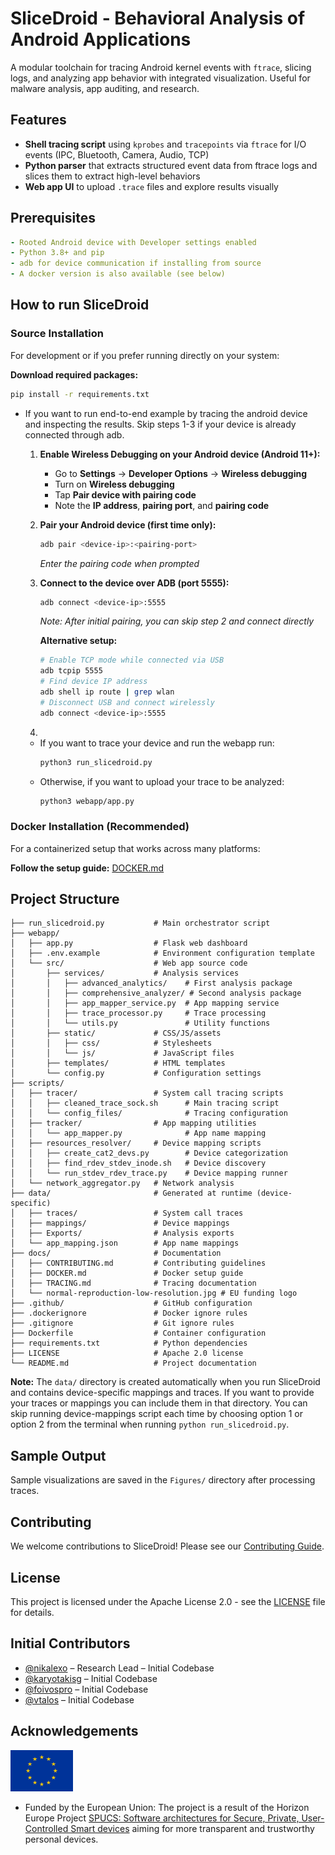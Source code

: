 # SliceDroid - Behavioral Analysis of Android Applications

A modular toolchain for tracing Android kernel events with `ftrace`, slicing logs, and analyzing app behavior with integrated visualization. Useful for malware analysis, app auditing, and research.


## Features

- **Shell tracing script** using `kprobes` and `tracepoints` via `ftrace` for I/O events (IPC, Bluetooth, Camera, Audio, TCP)
- **Python parser** that extracts structured event data from ftrace logs and slices them to extract high-level behaviors
- **Web app UI** to upload `.trace` files and explore results visually

## Prerequisites
```yaml
- Rooted Android device with Developer settings enabled
- Python 3.8+ and pip
- adb for device communication if installing from source
- A docker version is also available (see below)
```

## How to run SliceDroid

### Source Installation

For development or if you prefer running directly on your system:

**Download required packages:**
```bash
pip install -r requirements.txt
```
* If you want to run end-to-end example by tracing the android device and inspecting the results.
Skip steps 1-3 if your device is already connected through adb.

    1. **Enable Wireless Debugging on your Android device (Android 11+):**
       - Go to **Settings** → **Developer Options** → **Wireless debugging**
       - Turn on **Wireless debugging**
       - Tap **Pair device with pairing code**
       - Note the **IP address**, **pairing port**, and **pairing code**
       
    2. **Pair your Android device (first time only):**  
        ```bash
        adb pair <device-ip>:<pairing-port>
        ```
        *Enter the pairing code when prompted*
        
    3. **Connect to the device over ADB (port 5555):**
        ```bash
        adb connect <device-ip>:5555
        ```
        *Note: After initial pairing, you can skip step 2 and connect directly*
        
        **Alternative setup:**
        ```bash
        # Enable TCP mode while connected via USB
        adb tcpip 5555
        # Find device IP address
        adb shell ip route | grep wlan
        # Disconnect USB and connect wirelessly
        adb connect <device-ip>:5555
        ```
    4. 
    * If you want to trace your device and run the webapp run:
        ```bash
        python3 run_slicedroid.py
        ```
    * Otherwise, if you want to upload your trace to be analyzed:
        ```bash
        python3 webapp/app.py
        ```

### Docker Installation (Recommended)

For a containerized setup that works across many platforms:

**Follow the setup guide:** [DOCKER.md](docs/DOCKER.md)

## Project Structure
```
├── run_slicedroid.py           # Main orchestrator script
├── webapp/
│   ├── app.py                  # Flask web dashboard
│   ├── .env.example            # Environment configuration template
│   └── src/                    # Web app source code
│       ├── services/           # Analysis services
│       │   ├── advanced_analytics/    # First analysis package
│       │   ├── comprehensive_analyzer/ # Second analysis package
│       │   ├── app_mapper_service.py  # App mapping service
│       │   ├── trace_processor.py     # Trace processing
│       │   └── utils.py               # Utility functions
│       ├── static/             # CSS/JS/assets
│       │   ├── css/            # Stylesheets
│       │   └── js/             # JavaScript files
│       ├── templates/          # HTML templates
│       └── config.py           # Configuration settings
├── scripts/
│   ├── tracer/                 # System call tracing scripts
│   │   ├── cleaned_trace_sock.sh      # Main tracing script
│   │   └── config_files/              # Tracing configuration
│   ├── tracker/                # App mapping utilities
│   │   └── app_mapper.py              # App name mapping
│   ├── resources_resolver/     # Device mapping scripts
│   │   ├── create_cat2_devs.py        # Device categorization
│   │   ├── find_rdev_stdev_inode.sh   # Device discovery
│   │   └── run_stdev_rdev_trace.py    # Device mapping runner
│   └── network_aggregator.py   # Network analysis
├── data/                       # Generated at runtime (device-specific)
│   ├── traces/                 # System call traces
│   ├── mappings/               # Device mappings
│   ├── Exports/                # Analysis exports
│   └── app_mapping.json        # App name mappings
├── docs/                       # Documentation
│   ├── CONTRIBUTING.md         # Contributing guidelines
│   ├── DOCKER.md               # Docker setup guide
│   ├── TRACING.md              # Tracing documentation
│   └── normal-reproduction-low-resolution.jpg # EU funding logo
├── .github/                    # GitHub configuration
├── .dockerignore               # Docker ignore rules
├── .gitignore                  # Git ignore rules
├── Dockerfile                  # Container configuration
├── requirements.txt            # Python dependencies
├── LICENSE                     # Apache 2.0 license
└── README.md                   # Project documentation
```

**Note:** The `data/` directory is created automatically when you run SliceDroid and contains device-specific mappings and traces.
If you want to provide your traces or mappings you can include them in that directory.
You can skip running device-mappings script each time by choosing option 1 or option 2 from the terminal when running `python run_slicedroid.py`.

## Sample Output
Sample visualizations are saved in the `Figures/` directory after processing traces.

## Contributing

We welcome contributions to SliceDroid! Please see our [Contributing Guide](docs/CONTRIBUTING.md).

## License

This project is licensed under the Apache License 2.0 - see the [LICENSE](LICENSE) file for details.

## Initial Contributors

- [@nikalexo](https://github.com/nikalexo) – Research Lead – Initial Codebase
- [@karyotakisg](https://github.com/karyotakisg) – Initial Codebase
- [@foivospro](https://github.com/foivospro) – Initial Codebase
- [@vtalos](https://github.com/vtalos) – Initial Codebase

## Acknowledgements

<img src="docs/normal-reproduction-low-resolution.jpg" alt="" width="100"/>

- Funded by the European Union: The project is a result of the Horizon Europe Project [SPUCS: Software architectures for Secure, Private, User-Controlled Smart devices](https://doi.org/10.3030/101108713) aiming for more transparent and trustworthy personal devices.